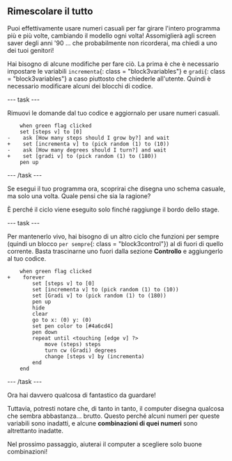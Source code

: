 ## Rimescolare il tutto

Puoi effettivamente usare numeri casuali per far girare l'intero programma più e più volte, cambiando il modello ogni volta! Assomiglierà agli screen saver degli anni '90 ... che probabilmente non ricorderai, ma chiedi a uno dei tuoi genitori!

Hai bisogno di alcune modifiche per fare ciò. La prima è che è necessario impostare le variabili `incrementa`{: class = "block3variables"} e `gradi`{: class = "block3variables"} a caso piuttosto che chiederle all'utente. Quindi è necessario modificare alcuni dei blocchi di codice.

\--- task \---

Rimuovi le domande dal tuo codice e aggiornalo per usare numeri casuali.

```blocks3
    when green flag clicked
    set [steps v] to [0]
-    ask [How many steps should I grow by?] and wait
+    set [incrementa v] to (pick random (1) to (10))
-    ask [How many degrees should I turn?] and wait
+    set [gradi v] to (pick random (1) to (180))
    pen up
```

\--- /task \---

Se esegui il tuo programma ora, scoprirai che disegna uno schema casuale, ma solo una volta. Quale pensi che sia la ragione?

È perché il ciclo viene eseguito solo finché raggiunge il bordo dello stage.

\--- task \---

Per mantenerlo vivo, hai bisogno di un altro ciclo che funzioni per sempre (quindi un blocco `per sempre`{: class = "block3control"}) al di fuori di quello corrente. Basta trascinarne uno fuori dalla sezione **Controllo** e aggiungerlo al tuo codice.

```blocks3
    when green flag clicked
+    forever 
        set [steps v] to [0]
        set [incrementa v] to (pick random (1) to (10))
        set [Gradi v] to (pick random (1) to (180))
        pen up
        hide
        clear
        go to x: (0) y: (0)
        set pen color to [#4a6cd4]
        pen down
        repeat until <touching [edge v] ?> 
            move (steps) steps
            turn cw (Gradi) degrees
            change [steps v] by (incrementa)
        end
    end
```

\--- /task \---

Ora hai davvero qualcosa di fantastico da guardare!

Tuttavia, potresti notare che, di tanto in tanto, il computer disegna qualcosa che sembra abbastanza... brutto. Questo perché alcuni numeri per queste variabili sono inadatti, e alcune **combinazioni di quei numeri** sono altrettanto inadatte.

Nel prossimo passaggio, aiuterai il computer a scegliere solo buone combinazioni!